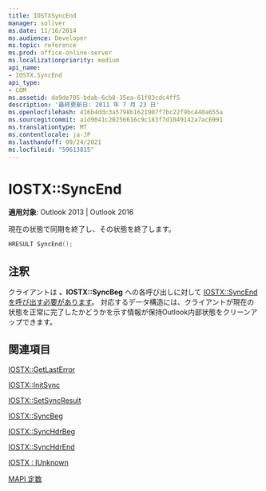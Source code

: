 ```yaml
---
title: IOSTXSyncEnd
manager: soliver
ms.date: 11/16/2014
ms.audience: Developer
ms.topic: reference
ms.prod: office-online-server
ms.localizationpriority: medium
api_name:
- IOSTX.SyncEnd
api_type:
- COM
ms.assetid: da9de705-bdab-6cb8-35ea-61f03cdc4ff5
description: '最終更新日: 2011 年 7 月 23 日'
ms.openlocfilehash: 416b4ddc3a5798b1621907f7bc22f9bc440a655a
ms.sourcegitcommit: a1d9041c20256616c9c183f7d1049142a7ac6991
ms.translationtype: MT
ms.contentlocale: ja-JP
ms.lasthandoff: 09/24/2021
ms.locfileid: "59613815"
---
```

# <a name="iostxsyncend"></a>IOSTX::SyncEnd

  
  
**適用対象**: Outlook 2013 | Outlook 2016 
  
現在の状態で同期を終了し、その状態を終了します。
  
```cpp
HRESULT SyncEnd();
```

## <a name="remarks"></a>注釈

クライアントは **、IOSTX::SyncBeg** への各呼び出しに対して [IOSTX::SyncEnd を呼び出す必要があります](iostx-syncbeg.md)。 対応するデータ構造には、クライアントが現在の状態を正常に完了したかどうかを示す情報が保持Outlook内部状態をクリーンアップできます。
  
## <a name="see-also"></a>関連項目



[IOSTX::GetLastError](iostx-getlasterror.md)
  
[IOSTX::InitSync](iostx-initsync.md)
  
[IOSTX::SetSyncResult](iostx-setsyncresult.md)
  
[IOSTX::SyncBeg](iostx-syncbeg.md)
  
[IOSTX::SyncHdrBeg](iostx-synchdrbeg.md)
  
[IOSTX::SyncHdrEnd](iostx-synchdrend.md)
  
[IOSTX : IUnknown](iostxiunknown.md)


[MAPI 定数](mapi-constants.md)

